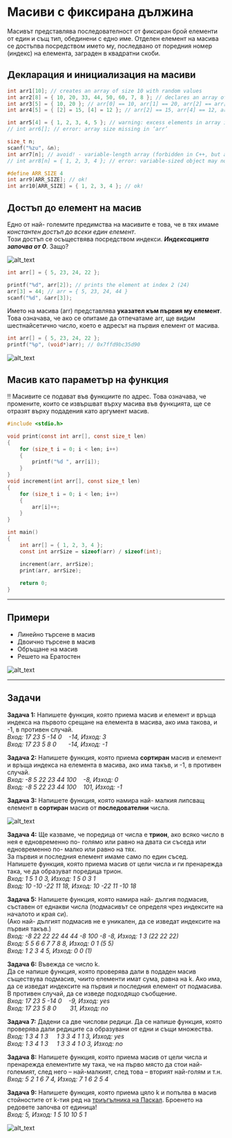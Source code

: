 # Масиви с фиксирана дължина

Масивът представлява последователност от фиксиран брой елементи от един и същ тип, обединени с едно име. Отделен елемент на масива се достъпва посредством името му, последвано от поредния номер (индекс) на елемента, заграден в квадратни скоби.

## Декларация и инициализация на масиви
```c
int arr1[10]; // creates an array of size 10 with random values
int arr2[8] = { 10, 20, 33, 44, 50, 60, 7, 8 }; // declares an array of size 8 and initializes it
int arr3[5] = { 10, 20 }; // arr[0] == 10, arr[1] == 20, arr[2] == arr[3] == arr[4] == 0
int arr4[5] = { [2] = 15, [4] = 12 }; // arr[2] == 15, arr[4] == 12, arr[0] == arr[1] == arr[3] == 0

int arr5[4] = { 1, 2, 3, 4, 5 }; // warning: excess elements in array initializer
// int arr6[]; // error: array size missing in ‘arr’

size_t n;
scanf("%zu", &n);
int arr7[n]; // avoid! - variable-length array (forbidden in C++, but allowed in C)
// int arr8[n] = { 1, 2, 3, 4 }; // error: variable-sized object may not be initialized

#define ARR_SIZE 4
int arr9[ARR_SIZE]; // ok!
int arr10[ARR_SIZE] = { 1, 2, 3, 4 }; // ok!
```

## Достъп до елемент на масив
Едно от най- големите предимства на масивите е това, че в тях имаме *константен достъп до всеки един елемент*.  
Този достъп се осъществява посредством индекси. ***Индексацията започва от 0***. Защо?  

![alt_text](https://github.com/MariaGrozdeva/Introduction_to_programming_FMI/blob/main/C/Sem_05/images/Array.png)

```c
int arr[] = { 5, 23, 24, 22 };

printf("%d", arr[2]); // prints the element at index 2 (24)
arr[3] = 44; // arr = { 5, 23, 24, 44 }
scanf("%d", &arr[3]);
```
Името на масива (arr) представлява **указател към първия му елемент**. Това означава, че ако се опитаме да отпечатаме arr, ще видим шестнайсетично число, което е адресът на първия елемент от масива.
```c
int arr[] = { 5, 23, 24, 22 };
printf("%p", (void*)arr); // 0x7ffd9bc35d90
```

![alt_text](https://github.com/MariaGrozdeva/Introduction_to_programming_FMI/blob/main/C/Sem_05/images/ArrayIndices.jpeg)

## Масив като параметър на функция
:bangbang: Масивите се подават във функциите по адрес. Това означава, че промените, които се извършват върху масива във функцията, ще се отразят върху подадения като аргумент масив.
```c
#include <stdio.h>

void print(const int arr[], const size_t len)
{
    for (size_t i = 0; i < len; i++)
    {
        printf("%d ", arr[i]);
    }
}
void increment(int arr[], const size_t len)
{
    for (size_t i = 0; i < len; i++)
    {
        arr[i]++;
    }
}

int main()
{
    int arr[] = { 1, 2, 3, 4 };
    const int arrSize = sizeof(arr) / sizeof(int);

    increment(arr, arrSize);
    print(arr, arrSize);
    
    return 0;
}
```

---

## Примери
- Линейно търсене в масив
- Двоично търсене в масив
- Обръщане на масив
- Решето на Ератостен  

![alt_text](https://github.com/MariaGrozdeva/Introduction_to_programming_FMI/blob/main/C/Sem_05/images/Eratosthenes.gif)

---

## Задачи

**Задача 1:** Напишете функция, която приема масив и елемент и връща индекса на първото срещане на елемента в масива, ако има такова, и -1, в противен случай.  
*Вход: 17 23 5 -14 0 &nbsp;&nbsp; -14, Изход: 3  
Вход: 17 23 5 8 0 &nbsp;&nbsp;&nbsp;&nbsp;&nbsp; -14, Изход: -1*  

**Задача 2:** Напишете функция, която приема **сортиран** масив и елемент и връща индекса на елемента в масива, ако има такъв, и -1, в противен случай.  
*Вход: -8 5 22 23 44 100 &nbsp;&nbsp; -8, Изход: 0  
Вход: -8 5 22 23 44 100 &nbsp;&nbsp; 101, Изход: -1*  

**Задача 3:** Напишете функция, която намира най- малкия липсващ елемент в **сортиран** масив от **последователни** числа.  

![alt_text](https://github.com/MariaGrozdeva/Introduction_to_programming_FMI/blob/main/C/Sem_05/images/SmallestMissingElement.png)

**Задача 4:** Ще казваме, че поредица от числа е **трион**, ако всяко число в нея е едновременно по- голямо или равно на двата си съседа или едновременно по- малко или равно на тях.  
За първия и последния елемент имаме само по един съсед.  
Напишете функция, която приема масив от цели числа и ги пренарежда така, че да образуват поредица трион.  
*Вход: 1 5 1 0 3, Изход: 1 5 0 3 1  
Вход: 10 -10 -22 11 18, Изход: 10 -22 11 -10 18*  

**Задача 5:** Напишете функция, която намира най- дългия подмасив, съставен от еднакви числа (подмасивът се определя чрез индексите на началото и края си).  
(Ако най- дългият подмасив не е уникален, да се изведат индексите на първия такъв.)  
*Вход: -8 22 22 22 44 44 -8 100 -8 -8, Изход: 1 3 (22 22 22)  
Вход: 5 5 6 6 7 7 8 8, Изход: 0 1 (5 5)  
Вход: 1 2 3 4 5, Изход: 0 0 (1)*  

**Задача 6:** Въвежда се число k.  
Да се напише функция, която проверява дали в подаден масив съществува подмасив, чиито елементи имат сума, равна на k. Ако има, да се изведат индексите на първия и последния елемент от подмасива.  В противен случай, да се изведе подходящо съобщение.  
*Вход: 17 23 5 -14 0 &nbsp;&nbsp; -9, Изход: yes  
Вход: 17 23 5 8 0 &nbsp;&nbsp;&nbsp;&nbsp;&nbsp;&nbsp; 31, Изход: no*  

**Задача 7:** Дадени са две числови редици. Да се напише функция, която проверява дали редиците са образувани от едни и същи множества.  
*Вход: 1 3 4 1 3 &nbsp;&nbsp;&nbsp; 1 3 3 4 1 1 3, Изход: yes  
Вход: 1 3 4 1 3 &nbsp;&nbsp;&nbsp; 1 3 3 4 1 0 3, Изход: no*  

**Задача 8:** Напишете функция, която приема масив от цели числа и пренарежда елементите му така, че на първо място да стои най-големият, след него – най-малкият, след това – вторият най-голям и т.н.  
*Вход: 5 2 1 6 7 4, Изход: 7 1 6 2 5 4*  

**Задача 9:** Напишете функция, която приема цяло k и попълва в масив стойностите от k-тия ред на [триъгълника на Паскал](https://en.wikipedia.org/wiki/Pascal%27s_triangle). Броенето на редовете започва от единица!  
*Вход: 5, Изход: 1 5 10 10 5 1*  

![alt_text](https://github.com/MariaGrozdeva/Introduction_to_programming_FMI/blob/main/C/Sem_05/images/PascalTriangle.gif)
